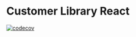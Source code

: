 # Customer Library React

[![codecov](https://codecov.io/gh/NKaty/CustomerLibraryReact/branch/main/graph/badge.svg?token=KU37ITA5A5)](https://codecov.io/gh/NKaty/CustomerLibraryReact)